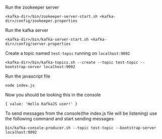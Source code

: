 
Run the zookeeper server
``` 
<kafka-dir>/bin/zookeeper-server-start.sh <kafka-dir>/config/zookeeper.properties 
```

Run the kafka server
```
<kafka-dir>/bin/kafka-server-start.sh <kafka-dir>/config/server.properties
```

Create a topic named ```test-topic``` running on ```localhost:9092```
```
<kafka-dir>/bin/kafka-topics.sh --create --topic test-topic --bootstrap-server localhost:9092
```

Run the javascript file
```
node index.js
```

Now you should be looking this in the console
```
{ value: 'Hello KafkaJS user!' }
```

To send messages from the console(the index.js file will be listening) use the following command and start sending messages
```
bin/kafka-console-producer.sh --topic test-topic --bootstrap-server localhost:9092
```